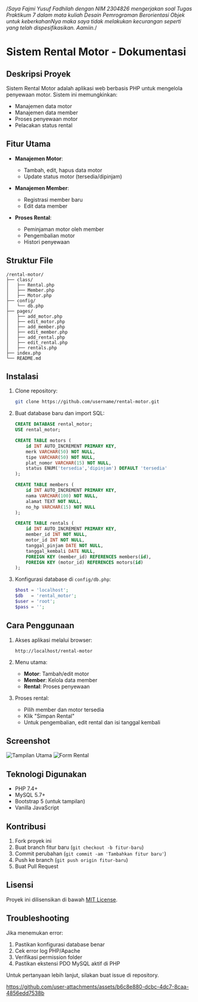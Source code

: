/*Saya Fajmi Yusuf Fadhilah dengan NIM 2304826 mengerjakan
 soal Tugas Praktikum 7 dalam mata kuliah Desain Pemrograman Berorientasi Objek
untuk keberkahanNya maka saya tidak melakukan kecurangan seperti yang telah dispesifikasikan. Aamiin.*/

# Sistem Rental Motor - Dokumentasi

## Deskripsi Proyek
Sistem Rental Motor adalah aplikasi web berbasis PHP untuk mengelola penyewaan motor. Sistem ini memungkinkan:
- Manajemen data motor
- Manajemen data member
- Proses penyewaan motor
- Pelacakan status rental

## Fitur Utama
- **Manajemen Motor**:
  - Tambah, edit, hapus data motor
  - Update status motor (tersedia/dipinjam)
  
- **Manajemen Member**:
  - Registrasi member baru
  - Edit data member

- **Proses Rental**:
  - Peminjaman motor oleh member
  - Pengembalian motor
  - Histori penyewaan

## Struktur File
```
/rental-motor/
├── class/
│   ├── Rental.php
│   ├── Member.php
│   ├── Motor.php
├── config/
│   └── db.php
├── pages/
│   ├── add_motor.php
│   ├── edit_motor.php
│   ├── add_member.php
│   ├── edit_member.php
│   ├── add_rental.php
│   ├── edit_rental.php
│   ├── rentals.php
├── index.php
└── README.md
```

## Instalasi
1. Clone repository:
   ```bash
   git clone https://github.com/username/rental-motor.git
   ```

2. Buat database baru dan import SQL:
   ```sql
   CREATE DATABASE rental_motor;
   USE rental_motor;
   
   CREATE TABLE motors (
       id INT AUTO_INCREMENT PRIMARY KEY,
       merk VARCHAR(50) NOT NULL,
       tipe VARCHAR(50) NOT NULL,
       plat_nomor VARCHAR(15) NOT NULL,
       status ENUM('tersedia','dipinjam') DEFAULT 'tersedia'
   );
   
   CREATE TABLE members (
       id INT AUTO_INCREMENT PRIMARY KEY,
       nama VARCHAR(100) NOT NULL,
       alamat TEXT NOT NULL,
       no_hp VARCHAR(15) NOT NULL
   );
   
   CREATE TABLE rentals (
       id INT AUTO_INCREMENT PRIMARY KEY,
       member_id INT NOT NULL,
       motor_id INT NOT NULL,
       tanggal_pinjam DATE NOT NULL,
       tanggal_kembali DATE NULL,
       FOREIGN KEY (member_id) REFERENCES members(id),
       FOREIGN KEY (motor_id) REFERENCES motors(id)
   );
   ```

3. Konfigurasi database di `config/db.php`:
   ```php
   $host = 'localhost';
   $db   = 'rental_motor';
   $user = 'root';
   $pass = '';
   ```

## Cara Penggunaan
1. Akses aplikasi melalui browser:
   ```
   http://localhost/rental-motor
   ```

2. Menu utama:
   - **Motor**: Tambah/edit motor
   - **Member**: Kelola data member
   - **Rental**: Proses penyewaan

3. Proses rental:
   - Pilih member dan motor tersedia
   - Klik "Simpan Rental"
   - Untuk pengembalian, edit rental dan isi tanggal kembali

## Screenshot
![Tampilan Utama](screenshots/main.png)
![Form Rental](screenshots/rental-form.png)

## Teknologi Digunakan
- PHP 7.4+
- MySQL 5.7+
- Bootstrap 5 (untuk tampilan)
- Vanilla JavaScript

## Kontribusi
1. Fork proyek ini
2. Buat branch fitur baru (`git checkout -b fitur-baru`)
3. Commit perubahan (`git commit -am 'Tambahkan fitur baru'`)
4. Push ke branch (`git push origin fitur-baru`)
5. Buat Pull Request

## Lisensi
Proyek ini dilisensikan di bawah [MIT License](LICENSE).

## Troubleshooting
Jika menemukan error:
1. Pastikan konfigurasi database benar
2. Cek error log PHP/Apache
3. Verifikasi permission folder
4. Pastikan ekstensi PDO MySQL aktif di PHP

Untuk pertanyaan lebih lanjut, silakan buat issue di repository.


https://github.com/user-attachments/assets/b6c8e880-dcbc-4dc7-8caa-4856edd7538b


